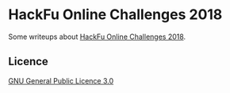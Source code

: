 # HackFu Online Challenges 2018

Some writeups about [HackFu Online Challenges 2018](https://bronzefrog.mwrinfosecurity.com).

## Licence

[GNU General Public Licence 3.0](LICENSE)

